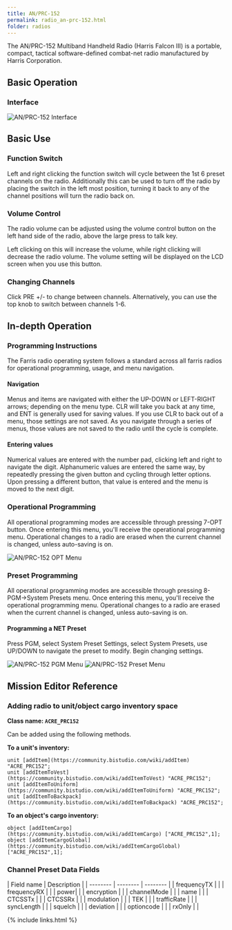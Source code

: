 ```yaml
---
title: AN/PRC-152
permalink: radio_an-prc-152.html
folder: radios
---
```


The AN/PRC-152 Multiband Handheld Radio (Harris Falcon III) is a portable, compact, tactical software-defined combat-net radio manufactured by Harris Corporation.

## Basic Operation

### Interface

![AN/PRC-152 Interface](images/radios/an-prc-152_interface.png)


## Basic Use

### Function Switch

Left and right clicking the function switch will cycle between the 1st 6 preset channels on the radio.
Additionally this can be used to turn off the radio by placing the switch in the left most position, turning it back to any of the channel positions will turn the radio back on.

### Volume Control

The radio volume can be adjusted using the volume control button on the left hand side of the radio, above the large press to talk key.

Left clicking on this will increase the volume, while right clicking will decrease the radio volume.
The volume setting will be displayed on the LCD screen when you use this button.

### Changing Channels

Click PRE +/- to change between channels. Alternatively, you can use the top knob to switch between channels 1-6.


## In-depth Operation

### Programming Instructions

The Farris radio operating system follows a standard across all farris radios for operational programming, usage, and menu navigation.

#### Navigation

Menus and items are navigated with either the UP-DOWN or LEFT-RIGHT arrows; depending on the menu type. CLR will take you back at any time, and ENT is generally used for saving values. If you use CLR to back out of a menu, those settings are not saved. As you navigate through a series of menus, those values are not saved to the radio until the cycle is complete.


#### Entering values

Numerical values are entered with the number pad, clicking left and right to navigate the digit. Alphanumeric values are entered the same way, by repeatedly pressing the given button and cycling through letter options. Upon pressing a different button, that value is entered and the menu is moved to the next digit.


### Operational Programming

All operational programming modes are accessible through pressing 7-OPT button. Once entering this menu, you'll receive the operational programming menu. Operational changes to a radio are erased when the current channel is changed, unless auto-saving is on.

![AN/PRC-152 OPT Menu](images/radios/an-prc-152_opt-menu.png)

### Preset Programming

All operational programming modes are accessible through pressing 8-PGM->System Presets menu. Once entering this menu, you'll receive the operational programming menu. Operational changes to a radio are erased when the current channel is changed, unless auto-saving is on.

#### Programming a NET Preset

Press PGM, select System Preset Settings, select System Presets, use UP/DOWN to navigate the preset to modify. Begin changing settings.

![AN/PRC-152 PGM Menu](images/radios/an-prc-152_pgm-menu.png)
![AN/PRC-152 Preset Menu](images/radios/an-prc-152_preset-menu.png)

## Mission Editor Reference

### Adding radio to unit/object cargo inventory space

**Class name: `ACRE_PRC152`**

Can be added using the following methods.

**To a unit's inventory:**

```
unit [addItem](https://community.bistudio.com/wiki/addItem) "ACRE_PRC152";
unit [addItemToVest](https://community.bistudio.com/wiki/addItemToVest) "ACRE_PRC152";
unit [addItemToUniform](https://community.bistudio.com/wiki/addItemToUniform) "ACRE_PRC152";
unit [addItemToBackpack](https://community.bistudio.com/wiki/addItemToBackpack) "ACRE_PRC152";
```

**To an object's cargo inventory:**

```
object [addItemCargo](https://community.bistudio.com/wiki/addItemCargo) ["ACRE_PRC152",1];
object [addItemCargoGlobal](https://community.bistudio.com/wiki/addItemCargoGlobal) ["ACRE_PRC152",1];
```

### Channel Preset Data Fields

| Field name | Description |
| -------- | -------- | -------- |
| frequencyTX |  |
| frequencyRX |    |
| power|  |
| encryption |  |
| channelMode |  |
| name |  |
| CTCSSTx |  |
| CTCSSRx |  |
| modulation |  |
| TEK |  |
| trafficRate |  |
| syncLength |  |
| squelch |  |
| deviation | |
| optioncode |  |
| rxOnly |  |

{% include links.html %}
